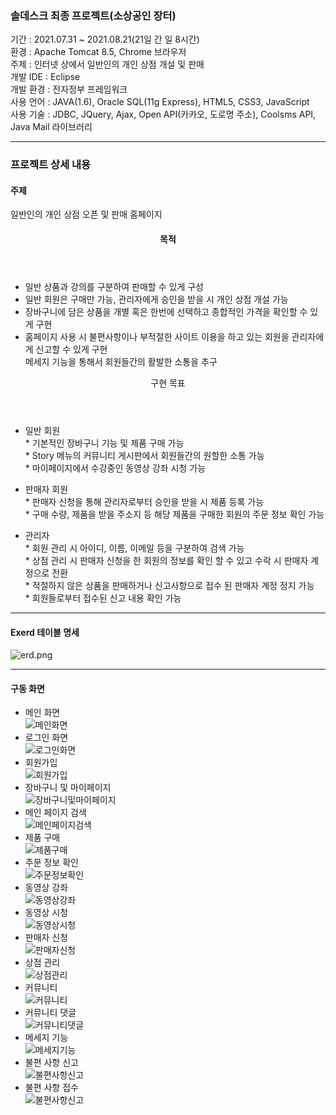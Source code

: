 
<h3>솔데스크 최종 프로젝트(소상공인 장터)</h3>

기간 : 2021.07.31 ~ 2021.08.21(21일 간 일 8시간) <br>
환경 : Apache Tomcat 8.5, Chrome 브라우저 <br>
주제 : 인터넷 상에서 일반인의 개인 상점 개설 및 판매 <br>
개발 IDE : Eclipse <br>
개발 환경 : 전자정부 프레임워크 <br>
사용 언어 : JAVA(1.6), Oracle SQL(11g Express), HTML5, CSS3, JavaScript <br>
사용 기술 : JDBC, JQuery, Ajax, Open API(카카오, 도로명 주소), Coolsms API, Java Mail 라이브러리 <br>

<hr>

<h3>프로젝트 상세 내용</h3>
<h4> 주제 </h4>
<div>
  <span> 일반인의 개인 상점 오픈 및 판매 홈페이지 </span>
</div>
<div>
  <header> <h4> 목적</h4> </header>
  <ul>
    <li> 일반 상품과 강의를 구분하여 판매할 수 있게 구성 </li>
    <li> 일반 회원은 구매만 가능, 관리자에게 승인을 받을 시 개인 상점 개설 가능 </li>
    <li> 장바구니에 담은 상품을 개별 혹은 한번에 선택하고 종합적인 가격을 확인할 수 있게 구현 </li>
    <li> 홈페이지 사용 시 불편사항이나 부적절한 사이트 이용을 하고 있는 회원을 관리자에게 신고할 수 있게 구현 </li> </
    <li> 메세지 기능을 통해서 회원들간의 활발한 소통을 추구 </li>
  </ul>
</div>
<div>
  <header> 구현 목표 </header>
  <ul>
    <li> 일반 회원 </li>
    <div>
      <span> * 기본적인 장바구니 기능 및 제품 구매 가능 </span> <br>
      <span> * Story 메뉴의 커뮤니티 게시판에서 회원들간의 원할한 소통 가능 </span> <br>
      <span> * 마이페이지에서 수강중인 동영상 강좌 시청 가능 </span>
    </div>
  </ul>
  <ul>
    <li> 판매자 회원 </li>
    <div>
      <span> * 판매자 신청을 통해 관리자로부터 승인을 받을 시 제품 등록 가능 </span> <br>
      <span> * 구매 수량, 제품을 받을 주소지 등 해당 제품을 구매한 회원의 주문 정보 확인 가능 </span>
    </div>
  </ul>
  <ul>
    <li> 관리자 </li>
    <div>
      <span> * 회원 관리 시 아이디, 이름, 이메일 등을 구분하여 검색 가능 </span> <br>
      <span> * 상점 관리 시 판매자 신청을 한 회원의 정보를 확인 할 수 있고 수락 시 판매자 계정으로 전환 </span> <br>
      <span> * 적절하지 않은 상품을 판매하거나 신고사항으로 접수 된 판매자 계정 정지 가능 </span> <br>
      <span> * 회원들로부터 접수된 신고 내용 확인 가능 </span>
    </div>
  <ul>
</div>
 <hr>
    <h4> Exerd 테이블 명세 </h4>
<img src="https://github.com/kdj9878/FinalProject/blob/master/ERD.png" alt="erd.png" >
    <hr>
    <h4> 구동 화면 </h4>
    <ul>
      <li> 메인 화면 </li>
      <img src="https://github.com/kdj9878/FinalProject/blob/master/%EC%B5%9C%EC%A2%85%ED%94%84%EB%A1%9C%EC%A0%9D%ED%8A%B8(%EC%9D%B4%EB%AF%B8%EC%A7%80%EB%AA%A8%EC%9D%8C)/%EB%A9%94%EC%9D%B8%ED%99%94%EB%A9%B4.png" alt="메인화면"> <br>
      <li> 로그인 화면 </li>
      <img src="https://github.com/kdj9878/FinalProject/blob/master/%EC%B5%9C%EC%A2%85%ED%94%84%EB%A1%9C%EC%A0%9D%ED%8A%B8(%EC%9D%B4%EB%AF%B8%EC%A7%80%EB%AA%A8%EC%9D%8C)/%EB%A1%9C%EA%B7%B8%EC%9D%B8%ED%8E%98%EC%9D%B4%EC%A7%80.png" alt="로그인화면"> <br>
      <li> 회원가입 </li>
      <img src="https://github.com/kdj9878/FinalProject/blob/master/%EC%B5%9C%EC%A2%85%ED%94%84%EB%A1%9C%EC%A0%9D%ED%8A%B8(%EC%9D%B4%EB%AF%B8%EC%A7%80%EB%AA%A8%EC%9D%8C)/%ED%9A%8C%EC%9B%90%EA%B0%80%EC%9E%85.png" alt="회원가입"> <br>
      <li> 장바구니 및 마이페이지 </li>
      <img src="https://github.com/kdj9878/FinalProject/blob/master/%EC%B5%9C%EC%A2%85%ED%94%84%EB%A1%9C%EC%A0%9D%ED%8A%B8(%EC%9D%B4%EB%AF%B8%EC%A7%80%EB%AA%A8%EC%9D%8C)/%EC%9E%A5%EB%B0%94%EA%B5%AC%EB%8B%88%EB%B0%8F%EB%A7%88%EC%9D%B4%ED%8E%98%EC%9D%B4%EC%A7%80.png" alt="장바구니및마이페이지"> <br>
      <li> 메인 페이지 검색 </li>
      <img src="https://github.com/kdj9878/FinalProject/blob/master/%EC%B5%9C%EC%A2%85%ED%94%84%EB%A1%9C%EC%A0%9D%ED%8A%B8(%EC%9D%B4%EB%AF%B8%EC%A7%80%EB%AA%A8%EC%9D%8C)/%EB%A9%94%EC%9D%B8%ED%8E%98%EC%9D%B4%EC%A7%80%EA%B2%80%EC%83%89.png" alt="메인페이지검색"> <br>
      <li> 제품 구매 </li>
      <img src="https://github.com/kdj9878/FinalProject/blob/master/%EC%B5%9C%EC%A2%85%ED%94%84%EB%A1%9C%EC%A0%9D%ED%8A%B8(%EC%9D%B4%EB%AF%B8%EC%A7%80%EB%AA%A8%EC%9D%8C)/%EC%A0%9C%ED%92%88%EA%B5%AC%EB%A7%A4.png" alt="제품구매"> <br>
      <li> 주문 정보 확인 </li>
     <img src="https://github.com/kdj9878/FinalProject/blob/master/%EC%B5%9C%EC%A2%85%ED%94%84%EB%A1%9C%EC%A0%9D%ED%8A%B8(%EC%9D%B4%EB%AF%B8%EC%A7%80%EB%AA%A8%EC%9D%8C)/%EC%A3%BC%EB%AC%B8%EC%A0%95%EB%B3%B4%ED%99%95%EC%9D%B8.png" alt="주문정보확인"> <br>
      <li> 동영상 강좌 </li>
      <img src="https://github.com/kdj9878/FinalProject/blob/master/%EC%B5%9C%EC%A2%85%ED%94%84%EB%A1%9C%EC%A0%9D%ED%8A%B8(%EC%9D%B4%EB%AF%B8%EC%A7%80%EB%AA%A8%EC%9D%8C)/%EB%8F%99%EC%98%81%EC%83%81%EA%B0%95%EC%A2%8C.png" alt="동영상강좌"> <br>
      <li> 동영상 시청 </li>
      <img src="https://github.com/kdj9878/FinalProject/blob/master/%EC%B5%9C%EC%A2%85%ED%94%84%EB%A1%9C%EC%A0%9D%ED%8A%B8(%EC%9D%B4%EB%AF%B8%EC%A7%80%EB%AA%A8%EC%9D%8C)/%EB%8F%99%EC%98%81%EC%83%81%EC%8B%9C%EC%B2%AD.png" alt="동영상시청"> <br>
      <li> 판매자 신청 </li>
      <img src="https://github.com/kdj9878/FinalProject/blob/master/%EC%B5%9C%EC%A2%85%ED%94%84%EB%A1%9C%EC%A0%9D%ED%8A%B8(%EC%9D%B4%EB%AF%B8%EC%A7%80%EB%AA%A8%EC%9D%8C)/%ED%8C%90%EB%A7%A4%EC%9E%90%EC%8B%A0%EC%B2%AD.png" alt="판매자신청">  <br>
      <li> 상점 관리 </li>
      <img src="https://github.com/kdj9878/FinalProject/blob/master/%EC%B5%9C%EC%A2%85%ED%94%84%EB%A1%9C%EC%A0%9D%ED%8A%B8(%EC%9D%B4%EB%AF%B8%EC%A7%80%EB%AA%A8%EC%9D%8C)/%EC%83%81%EC%A0%90%EA%B4%80%EB%A6%AC.png" alt="상점관리"> <br>
      <li> 커뮤니티 </li>
      <img src="https://github.com/kdj9878/FinalProject/blob/master/%EC%B5%9C%EC%A2%85%ED%94%84%EB%A1%9C%EC%A0%9D%ED%8A%B8(%EC%9D%B4%EB%AF%B8%EC%A7%80%EB%AA%A8%EC%9D%8C)/%EC%BB%A4%EB%AE%A4%EB%8B%88%ED%8B%B0.png" alt="커뮤니티">  <br>
      <li> 커뮤니티 댓글 </li>
      <img src="https://github.com/kdj9878/FinalProject/blob/master/%EC%B5%9C%EC%A2%85%ED%94%84%EB%A1%9C%EC%A0%9D%ED%8A%B8(%EC%9D%B4%EB%AF%B8%EC%A7%80%EB%AA%A8%EC%9D%8C)/%EC%BB%A4%EB%AE%A4%EB%8B%88%ED%8B%B0%EB%8C%93%EA%B8%80.png" alt="커뮤니티댓글">  <br>
      <li> 메세지 기능 </li>
      <img src="https://github.com/kdj9878/FinalProject/blob/master/%EC%B5%9C%EC%A2%85%ED%94%84%EB%A1%9C%EC%A0%9D%ED%8A%B8(%EC%9D%B4%EB%AF%B8%EC%A7%80%EB%AA%A8%EC%9D%8C)/%EB%A9%94%EC%84%B8%EC%A7%80%EA%B8%B0%EB%8A%A5.png" alt="메세지기능">  <br>
      <li> 불편 사항 신고 </li>
      <img src="https://github.com/kdj9878/FinalProject/blob/master/%EC%B5%9C%EC%A2%85%ED%94%84%EB%A1%9C%EC%A0%9D%ED%8A%B8(%EC%9D%B4%EB%AF%B8%EC%A7%80%EB%AA%A8%EC%9D%8C)/%EB%B6%88%ED%8E%B8%EC%82%AC%ED%95%AD%EC%8B%A0%EA%B3%A0.png" alt="불편사항신고">  <br>
      <li> 불편 사항 접수 </li>
      <img src="https://github.com/kdj9878/FinalProject/blob/master/%EC%B5%9C%EC%A2%85%ED%94%84%EB%A1%9C%EC%A0%9D%ED%8A%B8(%EC%9D%B4%EB%AF%B8%EC%A7%80%EB%AA%A8%EC%9D%8C)/%EB%B6%88%ED%8E%B8%EC%82%AC%ED%95%AD%EC%A0%91%EC%88%98.png" alt="불편사항신고">  <br>
    </ul>
